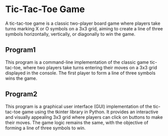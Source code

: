 # Tic-Tac-Toe Game

A tic-tac-toe game is a classic two-player board game where players take turns marking X or O symbols on a 3x3 grid, aiming to create a line of three symbols horizontally, vertically, or diagonally to win the game.

## Program1

This program is a command-line implementation of the classic game tic-tac-toe, where two players take turns entering their moves on a 3x3 grid displayed in the console. The first player to form a line of three symbols wins the game.

## Program2

This program is a graphical user interface (GUI) implementation of the tic-tac-toe game using the tkinter library in Python. It provides an interactive and visually appealing 3x3 grid where players can click on buttons to make their moves. The game logic remains the same, with the objective of forming a line of three symbols to win.
